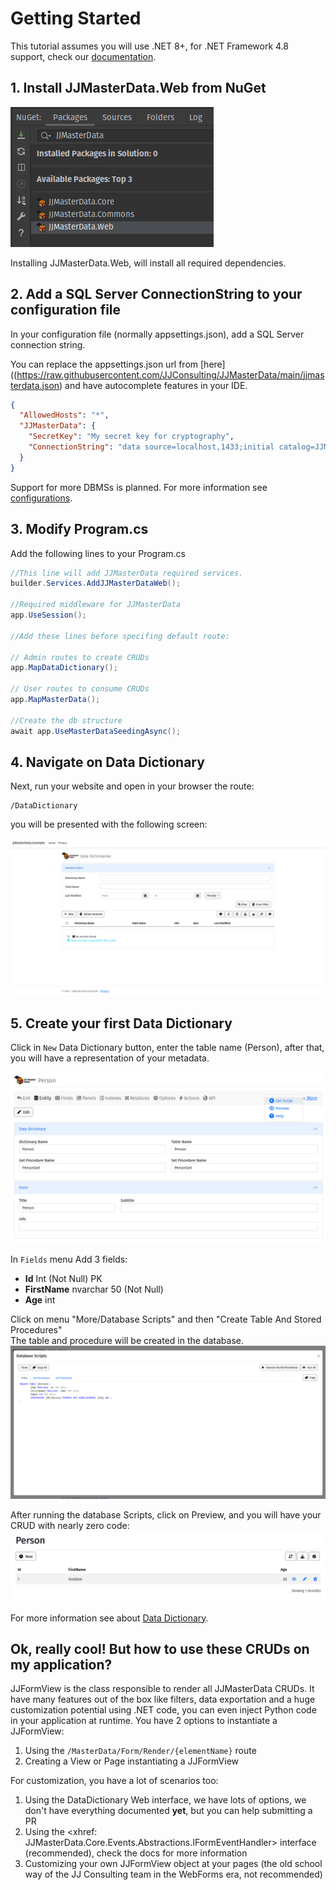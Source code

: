 # Getting Started

This tutorial assumes you will use .NET 8+, for .NET Framework 4.8 support,
check our [documentation](miscellaneous/netframework.md).

## 1. Install JJMasterData.Web from NuGet
![JJMasterData Nuget](../media/NuGet.png)

Installing JJMasterData.Web, will install all required dependencies.

## 2. Add a SQL Server ConnectionString to your configuration file
In your configuration file (normally appsettings.json), add a SQL Server connection string. 


You can replace the appsettings.json url from [here]((https://raw.githubusercontent.com/JJConsulting/JJMasterData/main/jjmasterdata.json) and have autocomplete features in your IDE.


```json
{
  "AllowedHosts": "*",
  "JJMasterData": {
    "SecretKey": "My secret key for cryptography",
    "ConnectionString": "data source=localhost,1433;initial catalog=JJMasterData;Integrated Security=True"
  }
}
```
Support for more DBMSs is planned. 
For more information see [configurations](configurations.md).

## 3. Modify Program.cs
Add the following lines to your Program.cs
```csharp
//This line will add JJMasterData required services.
builder.Services.AddJJMasterDataWeb();

//Required middleware for JJMasterData
app.UseSession();

//Add these lines before specifing default route:

// Admin routes to create CRUDs
app.MapDataDictionary(); 

// User routes to consume CRUDs
app.MapMasterData(); 

//Create the db structure
await app.UseMasterDataSeedingAsync(); 
```

## 4. Navigate on Data Dictionary
Next, run your website and open in your browser the route:
```
/DataDictionary
```
you will be presented with the following screen:

![DataDictionaries Home](../media/DataDictionariesHome.png)

## 5. Create your first Data Dictionary
Click in `New` Data Dictionary button, enter the table name (Person), after that, you will have a representation of your metadata.

![Person Data Dictionary](../media/PersonDataDictionary.png)

In `Fields` menu Add 3 fields:
 - **Id** Int (Not Null) PK
 - **FirstName** nvarchar 50 (Not Null)
 - **Age** int

Click on menu "More/Database Scripts" and then "Create Table And Stored Procedures"<br>
The table and procedure will be created in the database.
![Person Scripts.png](../media/PersonScripts.png)

After running the database Scripts, click on Preview, 
and you will have your CRUD with nearly zero code:
![Person CRUD](../media/PersonCRUD.png)

For more information see about [Data Dictionary](tutorials/creating_data_dictionary.md).

## Ok, really cool! But how to use these CRUDs on my application?
JJFormView is the class responsible to render all JJMasterData CRUDs. It have many features out of the box like filters, data exportation and
a huge customization potential using .NET code, you can even inject Python code in your application at runtime.
You have 2 options to instantiate a JJFormView:

1. Using the `/MasterData/Form/Render/{elementName}` route
2. Creating a View or Page instantiating a JJFormView

For customization, you have a lot of scenarios too:
1. Using the DataDictionary Web interface, we have lots of options, we don't have everything documented **yet**, but you can help submitting a PR
2. Using the <xhref: JJMasterData.Core.Events.Abstractions.IFormEventHandler> interface (recommended), check the docs for more information
3. Customizing your own JJFormView object at your pages (the old school way of the JJ Consulting team in the WebForms era, not recommended)
